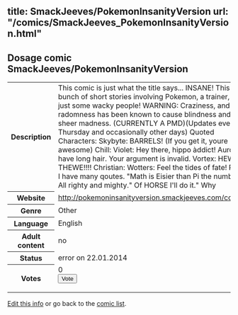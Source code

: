 title: SmackJeeves/PokemonInsanityVersion
url: "/comics/SmackJeeves_PokemonInsanityVersion.html"
---
Dosage comic SmackJeeves/PokemonInsanityVersion
-----------------------------------------

<p id="msg"></p>
<script type="text/javascript">
if (window.location.search === '?edit_info_mail=sent_ok') {
  var elem = document.getElementById("msg");
  elem.innerHTML = 'Edited information sucessfully sent for review, which is usually done daily. Thanks!';
  elem.className = 'ok';
}
</script>
<table class="comicinfo">
<tr>
<th>Description</th><td>This comic is just what the title says... INSANE! This is a bunch of short stories involving Pokemon, a trainer, and just some wacky people! WARNING: Craziness, and radomness has been known to cause blindness and sheer madness. (CURRENTLY A PMD)(Updates every Thursday and occasionally other days) Quoted Characters: Skybyte: BARRELS! (If you get it, youre awesome) Chill: Violet: Hey there, hippo àddict! Aurora: I have long hair. Your argument is invalid. Vortex: HEWWO THEWE!!!! Christian: Wotters: Feel the tides of fate! Riolo: I have many qoutes. &quot;Math is Eisier than Pi the number.&quot; All righty and mighty.&quot; Of HORSE I'll do it.&quot; Why</td>
</tr>
<tr>
<th>Website</th><td><a href="http://pokemoninsanityversion.smackjeeves.com/comics/">http://pokemoninsanityversion.smackjeeves.com/comics/</a></td>
</tr>
<tr>
<th>Genre</th><td>Other</td>
</tr>
<tr>
<th>Language</th><td>English</td>
</tr>
<tr>
<th>Adult content</th><td>no</td>
</tr>
<tr>
<th>Status</th><td>error on 22.01.2014</td>
</tr>
<tr>
<th>Votes</th><td>0
<form action="http://gaecounter.appspot.com/count/" method="POST">
<input name="name" type="hidden" value="SmackJeeves_PokemonInsanityVersion"/>
<input name="uid" type="hidden" id="voteuid" value=""/>
<input type="submit" value="Vote"/>
</form>
</td>
</tr>
</table>
<script type="text/javascript">
var ua = navigator.userAgent;
document.getElementById("voteuid").value = ua.replace(/[^a-zA-Z0-9\._:]/g , "_");;
</script>

[Edit this info](SmackJeeves_PokemonInsanityVersion_edit.html) or go back to the [comic list](../comic-index.html).
